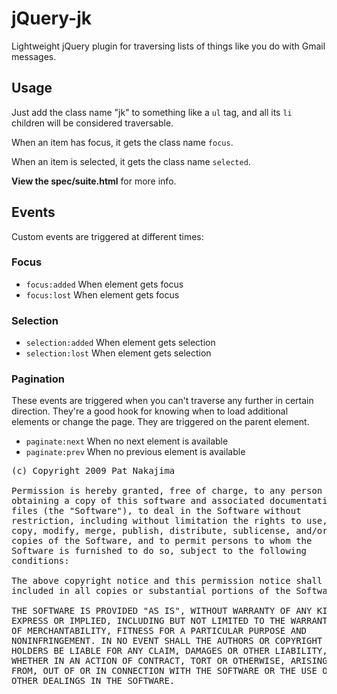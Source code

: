 # jQuery-jk

Lightweight jQuery plugin for traversing lists of things
like you do with Gmail messages.

## Usage

Just add the class name "jk" to something like a `ul` tag,
and all its `li` children will be considered traversable.

When an item has focus, it gets the class name `focus`.

When an item is selected, it gets the class name `selected`.

**View the spec/suite.html** for more info.

## Events

Custom events are triggered at different times:

### Focus

* `focus:added` When element gets focus
* `focus:lost` When element gets focus

### Selection

* `selection:added` When element gets selection
* `selection:lost` When element gets selection

### Pagination

These events are triggered when you can't traverse any further
in certain direction. They're a good hook for knowing when to
load additional elements or change the page. They are triggered
on the parent element.

* `paginate:next` When no next element is available
* `paginate:prev` When no previous element is available

<pre>
(c) Copyright 2009 Pat Nakajima

Permission is hereby granted, free of charge, to any person
obtaining a copy of this software and associated documentation
files (the "Software"), to deal in the Software without
restriction, including without limitation the rights to use,
copy, modify, merge, publish, distribute, sublicense, and/or sell
copies of the Software, and to permit persons to whom the
Software is furnished to do so, subject to the following
conditions:

The above copyright notice and this permission notice shall be
included in all copies or substantial portions of the Software.

THE SOFTWARE IS PROVIDED "AS IS", WITHOUT WARRANTY OF ANY KIND,
EXPRESS OR IMPLIED, INCLUDING BUT NOT LIMITED TO THE WARRANTIES
OF MERCHANTABILITY, FITNESS FOR A PARTICULAR PURPOSE AND
NONINFRINGEMENT. IN NO EVENT SHALL THE AUTHORS OR COPYRIGHT
HOLDERS BE LIABLE FOR ANY CLAIM, DAMAGES OR OTHER LIABILITY,
WHETHER IN AN ACTION OF CONTRACT, TORT OR OTHERWISE, ARISING
FROM, OUT OF OR IN CONNECTION WITH THE SOFTWARE OR THE USE OR
OTHER DEALINGS IN THE SOFTWARE.
</pre>
